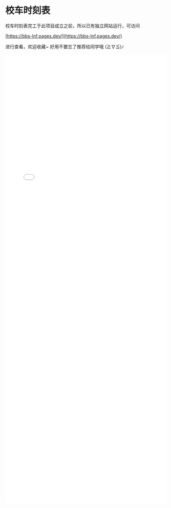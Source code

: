 # 校车时刻表

校车时刻表完工于此项目成立之前，所以已有独立网站运行，可访问

[https://bbs-lnf.pages.dev/](https://bbs-lnf.pages.dev/)

进行查看，欢迎收藏\~ 好用不要忘了推荐给同学哦 (≧∇≦)ﾉ

<iframe src="../indexv0.5.html" style="width:100%;height:1400px;border:none;"></iframe>
